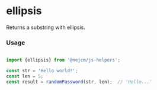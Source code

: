 
# ellipsis

<p>
  Returns a substring with ellipsis.
</p>

### Usage

```js

import {ellipsis} from '@nejcm/js-helpers';

const str = 'Hello world!';
const len = 5;
const result = randomPassword(str, len);  // 'Hello...'

```